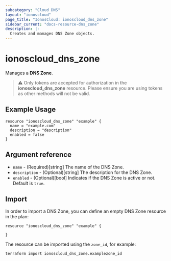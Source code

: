 ```yaml
---
subcategory: "Cloud DNS"
layout: "ionoscloud"
page_title: "IonosCloud: ionoscloud_dns_zone"
sidebar_current: "docs-resource-dns_zone"
description: |-
  Creates and manages DNS Zone objects.
---
```


# ionoscloud_dns_zone

Manages a **DNS Zone**.

> ⚠️  Only tokens are accepted for authorization in the **ionoscloud_dns_zone** resource. Please ensure you are using tokens as other methods will not be valid.

## Example Usage

```hcl
resource "ionoscloud_dns_zone" "example" {
  name = "example.com"
  description = "description"
  enabled = false
}
```

## Argument reference

* `name` - (Required)[string] The name of the DNS Zone.
* `description` - (Optional)[string] The description for the DNS Zone.
* `enabled` - (Optional)[bool] Indicates if the DNS Zone is active or not. Default is `true`.

## Import

In order to import a DNS Zone, you can define an empty DNS Zone resource in the plan:

```hcl
resource "ionoscloud_dns_zone" "example" {
  
}
```

The resource can be imported using the `zone_id`, for example:

```shell
terraform import ionoscloud_dns_zone.examplezone_id
```